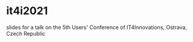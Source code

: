 # it4i2021

slides for a talk on the 5th Users' Conference of IT4Innovations, Ostrava, Czech Republic 
